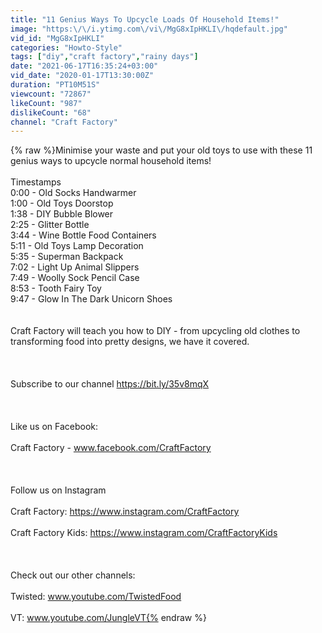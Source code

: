 ```yaml
---
title: "11 Genius Ways To Upcycle Loads Of Household Items!"
image: "https:\/\/i.ytimg.com\/vi\/MgG8xIpHKLI\/hqdefault.jpg"
vid_id: "MgG8xIpHKLI"
categories: "Howto-Style"
tags: ["diy","craft factory","rainy days"]
date: "2021-06-17T16:35:24+03:00"
vid_date: "2020-01-17T13:30:00Z"
duration: "PT10M51S"
viewcount: "72867"
likeCount: "987"
dislikeCount: "68"
channel: "Craft Factory"
---
```

{% raw %}Minimise your waste and put your old toys to use with these 11 genius ways to upcycle normal household items!<br /><br />Timestamps<br />0:00 - Old Socks Handwarmer<br />1:00 - Old Toys Doorstop<br />1:38 - DIY Bubble Blower<br />2:25 - Glitter Bottle<br />3:44 - Wine Bottle Food Containers<br />5:11 - Old Toys Lamp Decoration<br />5:35 - Superman Backpack<br />7:02 - Light Up Animal Slippers<br />7:49 - Woolly Sock Pencil Case<br />8:53 - Tooth Fairy Toy<br />9:47 - Glow In The Dark Unicorn Shoes<br /><br /><br />Craft Factory will teach you how to DIY - from upcycling old clothes to transforming food into pretty designs, we have it covered.<br /><br /><br /><br />Subscribe to our channel <a rel="nofollow" target="blank" href="https://bit.ly/35v8mqX">https://bit.ly/35v8mqX</a><br /><br /><br /><br />Like us on Facebook: <br /><br />Craft Factory - www.facebook.com/CraftFactory<br /><br /><br /><br />Follow us on Instagram<br /><br />Craft Factory: <a rel="nofollow" target="blank" href="https://www.instagram.com/CraftFactory">https://www.instagram.com/CraftFactory</a><br /><br />Craft Factory Kids: <a rel="nofollow" target="blank" href="https://www.instagram.com/CraftFactoryKids">https://www.instagram.com/CraftFactoryKids</a><br /><br /><br /><br />Check out our other channels:<br /><br />Twisted: www.youtube.com/TwistedFood<br /><br />VT: www.youtube.com/JungleVT{% endraw %}
